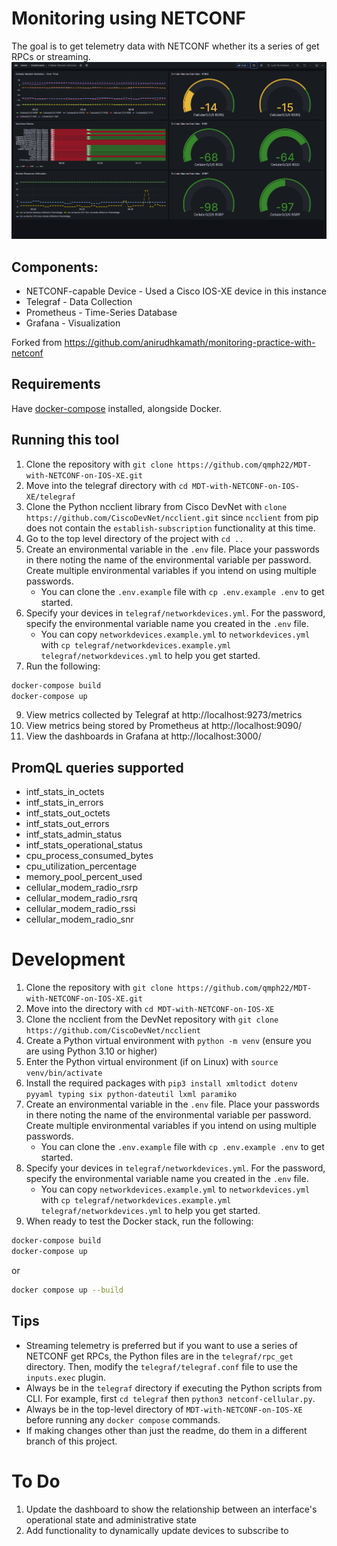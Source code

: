 # Monitoring using NETCONF

The goal is to get telemetry data with NETCONF whether its a series of get RPCs or streaming.
![Cellular Modem Statistics on Grafana](screenshots/dashboard_cellular-modem-statistics.png)
## Components:
- NETCONF-capable Device - Used a Cisco IOS-XE device in this instance
- Telegraf - Data Collection
- Prometheus - Time-Series Database
- Grafana - Visualization

Forked from https://github.com/anirudhkamath/monitoring-practice-with-netconf

## Requirements

Have [docker-compose](https://docs.docker.com/compose/install/) installed, alongside Docker.

## Running this tool

1. Clone the repository with `git clone https://github.com/qmph22/MDT-with-NETCONF-on-IOS-XE.git`
2. Move into the telegraf directory with `cd MDT-with-NETCONF-on-IOS-XE/telegraf`
3. Clone the Python ncclient library from Cisco DevNet with `clone https://github.com/CiscoDevNet/ncclient.git` since `ncclient` from pip does not contain the `establish-subscription` functionality at this time.
4. Go to the top level directory of the project with `cd ..`
6. Create an environmental variable in the `.env` file. Place your passwords in there noting the name of the environmental variable per password. Create multiple environmental variables if you intend on using multiple passwords.
   - You can clone the `.env.example` file with `cp .env.example .env` to get started.
7. Specify your devices in `telegraf/networkdevices.yml`. For the password, specify the environmental variable name you created in the `.env` file.
   - You can copy `networkdevices.example.yml` to `networkdevices.yml` with `cp telegraf/networkdevices.example.yml telegraf/networkdevices.yml` to help you get started.
8. Run the following:
```bash
docker-compose build
docker-compose up
```
9. View metrics collected by Telegraf at http://localhost:9273/metrics
10. View metrics being stored by Prometheus at http://localhost:9090/
11. View the dashboards in Grafana at http://localhost:3000/

## PromQL queries supported

- intf_stats_in_octets
- intf_stats_in_errors
- intf_stats_out_octets
- intf_stats_out_errors
- intf_stats_admin_status
- intf_stats_operational_status
- cpu_process_consumed_bytes
- cpu_utilization_percentage
- memory_pool_percent_used
- cellular_modem_radio_rsrp
- cellular_modem_radio_rsrq
- cellular_modem_radio_rssi
- cellular_modem_radio_snr

# Development
1. Clone the repository with `git clone https://github.com/qmph22/MDT-with-NETCONF-on-IOS-XE.git`
2. Move into the directory with `cd MDT-with-NETCONF-on-IOS-XE`
3. Clone the ncclient from the DevNet repository with `git clone https://github.com/CiscoDevNet/ncclient`
3. Create a Python virtual environment with `python -m venv` (ensure you are using Python 3.10 or higher)
4. Enter the Python virtual environment (if on Linux) with `source venv/bin/activate`
5. Install the required packages with `pip3 install xmltodict dotenv pyyaml typing six python-dateutil lxml paramiko`
6. Create an environmental variable in the `.env` file. Place your passwords in there noting the name of the environmental variable per password. Create multiple environmental variables if you intend on using multiple passwords.
   - You can clone the `.env.example` file with `cp .env.example .env` to get started.
7. Specify your devices in `telegraf/networkdevices.yml`. For the password, specify the environmental variable name you created in the `.env` file.
   - You can copy `networkdevices.example.yml` to `networkdevices.yml` with `cp telegraf/networkdevices.example.yml telegraf/networkdevices.yml` to help you get started. 
8. When ready to test the Docker stack, run the following:
```bash
docker-compose build
docker-compose up
```
or 
```bash
docker compose up --build
```

## Tips
- Streaming telemetry is preferred but if you want to use a series of NETCONF get RPCs, the Python files are in the `telegraf/rpc_get` directory. Then, modify the `telegraf/telegraf.conf` file to use the `inputs.exec` plugin.
- Always be in the `telegraf` directory if executing the Python scripts from CLI. For example, first `cd telegraf` then `python3 netconf-cellular.py`.
- Always be in the top-level directory of `MDT-with-NETCONF-on-IOS-XE` before running any `docker compose` commands.
- If making changes other than just the readme, do them in a different branch of this project.

# To Do
1. Update the dashboard to show the relationship between an interface's operational state and administrative state
2. Add functionality to dynamically update devices to subscribe to
